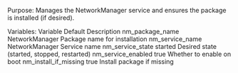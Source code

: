 Purpose:
Manages the NetworkManager service and ensures the package is installed (if desired).

Variables:
Variable        Default Description
nm_package_name NetworkManager  Package name for installation
nm_service_name NetworkManager  Service name
nm_service_state        started Desired state (started, stopped, restarted)
nm_service_enabled      true    Whether to enable on boot
nm_install_if_missing   true    Install package if missing
